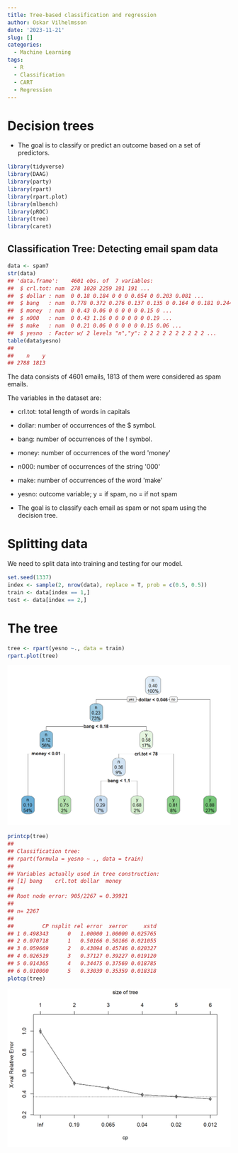 ```yaml
---
title: Tree-based classification and regression
author: Oskar Vilhelmsson
date: '2023-11-21'
slug: []
categories:
  - Machine Learning
tags:
  - R
  - Classification
  - CART
  - Regression
---
```




# Decision trees

- The goal is to classify or predict an outcome based on a set of predictors.


```r
library(tidyverse)
library(DAAG)
library(party)
library(rpart)
library(rpart.plot)
library(mlbench)
library(pROC)
library(tree)
library(caret)
```

## Classification Tree: Detecting email spam data



```r
data <- spam7
str(data)  
## 'data.frame':	4601 obs. of  7 variables:
##  $ crl.tot: num  278 1028 2259 191 191 ...
##  $ dollar : num  0 0.18 0.184 0 0 0 0.054 0 0.203 0.081 ...
##  $ bang   : num  0.778 0.372 0.276 0.137 0.135 0 0.164 0 0.181 0.244 ...
##  $ money  : num  0 0.43 0.06 0 0 0 0 0 0.15 0 ...
##  $ n000   : num  0 0.43 1.16 0 0 0 0 0 0 0.19 ...
##  $ make   : num  0 0.21 0.06 0 0 0 0 0 0.15 0.06 ...
##  $ yesno  : Factor w/ 2 levels "n","y": 2 2 2 2 2 2 2 2 2 2 ...
table(data$yesno)
## 
##    n    y 
## 2788 1813
```

The data consists of 4601 emails, 1813 of them were considered as spam emails.

The variables in the dataset are:
 - crl.tot: total length of words in capitals
 - dollar: number of occurrences of the $ symbol.
 - bang: number of occurrences of the ! symbol.
 - money: number of occurrences of the word 'money'
 - n000: number of occurrences of the string '000'
 - make: number of occurrences of the word 'make'
 - yesno: outcome variable; y = if spam, no = if not spam

- The goal is to classify each email as spam or not spam using the decision tree.

# Splitting data

We need to split data into training and testing for our model. 


```r
set.seed(1337)
index <- sample(2, nrow(data), replace = T, prob = c(0.5, 0.5))
train <- data[index == 1,]
test <- data[index == 2,]
```

# The tree  

```r
tree <- rpart(yesno ~., data = train)
rpart.plot(tree)
```

<img src="staticunnamed-chunk-4-1.png" width="672" />





```r
printcp(tree)
## 
## Classification tree:
## rpart(formula = yesno ~ ., data = train)
## 
## Variables actually used in tree construction:
## [1] bang    crl.tot dollar  money  
## 
## Root node error: 905/2267 = 0.39921
## 
## n= 2267 
## 
##         CP nsplit rel error  xerror     xstd
## 1 0.498343      0   1.00000 1.00000 0.025765
## 2 0.070718      1   0.50166 0.50166 0.021055
## 3 0.059669      2   0.43094 0.45746 0.020327
## 4 0.026519      3   0.37127 0.39227 0.019120
## 5 0.014365      4   0.34475 0.37569 0.018785
## 6 0.010000      5   0.33039 0.35359 0.018318
plotcp(tree)
```

<img src="staticunnamed-chunk-5-1.png" width="672" />





